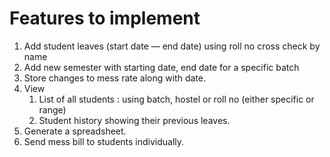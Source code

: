 # Features to implement

1. Add student leaves (start date — end date) using roll no cross check by name
2. Add new semester with starting date, end date for a specific batch
3. Store changes to mess rate along with date.
4. View
   1. List of all students : using batch, hostel or roll no (either specific or
      range)
   2. Student history showing their previous leaves.
5. Generate a spreadsheet.
6. Send mess bill to students individually.
